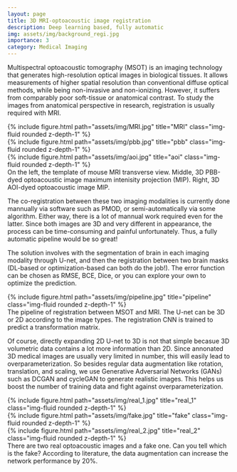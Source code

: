 ```yaml
---
layout: page
title: 3D MRI-optoacoustic image registration
description: Deep learning based, fully automatic
img: assets/img/background_regi.jpg
importance: 3
category: Medical Imaging
---
```

Multispectral optoacoustic tomography (MSOT) is an imaging technology that generates high-resolution optical images in biological tissues. It allows measurements of higher spatial resolution than conventional diffuse optical methods, while being non-invasive and non-ionizing. However, it suffers from comparably poor soft-tissue or anatomical contrast. To study the images from anatomical perspective in research, registration is usually required with MRI. 

<div class="row">
    <div class="col-sm mt-3 mt-md-0">
        {% include figure.html path="assets/img/MRI.jpg" title="MRI" class="img-fluid rounded z-depth-1" %}
    </div>
    <div class="col-sm mt-3 mt-md-0">
        {% include figure.html path="assets/img/pbb.jpg" title="pbb" class="img-fluid rounded z-depth-1" %}
    </div>
    <div class="col-sm mt-3 mt-md-0">
        {% include figure.html path="assets/img/aoi.jpg" title="aoi" class="img-fluid rounded z-depth-1" %}
    </div>
</div>
<div class="caption">
    On the left, the template of mouse MRI transverse view. Middle, 3D PBB-dyed optoacoustic image maximum intenisity projection (MIP). Right, 3D AOI-dyed optoacoustic image MIP. 
</div>

The co-registration between these two imaging modalities is currently done mannually via software such as PMOD, or semi-automatically via some algorithm. Either way, there is a lot of mannual work required even for the latter. Since both images are 3D and very different in appearance, the process can be time-consuming and painful unfortunately. Thus, a fully automatic pipeline would be so great! 

The solution involves with the segmentation of brain in each imaging modality through U-net, and then the registration between two brain masks (DL-based or optimization-based can both do the job!). The error function can be chosen as RMSE, BCE, Dice, or you can explore your own to optimize the prediction.  
<div class="row">
    <div class="col-sm mt-3 mt-md-0">
        {% include figure.html path="assets/img/pipeline.jpg" title="pipeline" class="img-fluid rounded z-depth-1" %}
    </div>
</div>
<div class="caption">
    The pipeline of registration between MSOT and MRI. The U-net can be 3D or 2D according to the image types. The registration CNN is trained to predict a transformation matrix. 
</div>

Of course, directly expanding 2D U-net to 3D is not that simple becasue 3D volumetric data contains a lot more information than 2D. Since annonated 3D medical images are usually very limited in number, this will easily lead to overparameterization. So besides regular data augmentation like rotation, translation, and scaling, we use Generative Adversarial Networks (GANs) such as DCGAN and cycleGAN to generate realistic images. This helps us boost the number of training data and fight against overparameterization.  

<div class="row">
    <div class="col-sm mt-3 mt-md-0">
        {% include figure.html path="assets/img/real_1.jpg" title="real_1" class="img-fluid rounded z-depth-1" %}
    </div>
    <div class="col-sm mt-3 mt-md-0">
        {% include figure.html path="assets/img/fake.jpg" title="fake" class="img-fluid rounded z-depth-1" %}
    </div>
    <div class="col-sm mt-3 mt-md-0">
        {% include figure.html path="assets/img/real_2.jpg" title="real_2" class="img-fluid rounded z-depth-1" %}
    </div>
</div>
<div class="caption">
    There are two real optoacoustic images and a fake one. Can you tell which is the fake? According to literature, the data augmentation can increase the network performance by 20%.
</div>


